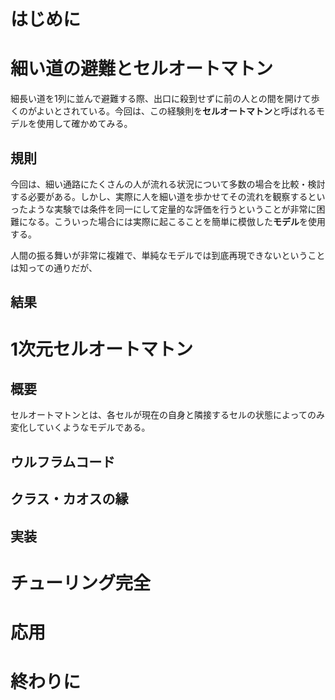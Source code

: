 <!--TODO: 口調硬いから全面的に書き直す-->
# はじめに

# 細い道の避難とセルオートマトン
細長い道を1列に並んで避難する際、出口に殺到せずに前の人との間を開けて歩くのがよいとされている。今回は、この経験則を**セルオートマトン**と呼ばれるモデルを使用して確かめてみる。

## 規則
今回は、細い通路にたくさんの人が流れる状況について多数の場合を比較・検討する必要がある。しかし、実際に人を細い道を歩かせてその流れを観察するといったような実験では条件を同一にして定量的な評価を行うということが非常に困難になる。こういった場合には実際に起こることを簡単に模倣した**モデル**を使用する。

人間の振る舞いが非常に複雑で、単純なモデルでは到底再現できないということは知っての通りだが、

## 結果

# 1次元セルオートマトン

## 概要
セルオートマトンとは、各セルが現在の自身と隣接するセルの状態によってのみ変化していくようなモデルである。

## ウルフラムコード

## クラス・カオスの縁

## 実装

<!--1次元CAだけでも十分なレポートは期待できるし進捗も考えるとﾁｮｯﾄｷﾂｲｶﾓ
# 2次元セルオートマトン・ライフゲーム

## 2次元セルオートマトンにおける近傍
1次元セルオートマトンの場合は、近傍は左右の2つのみに限られる。一方で2次元セルオートマトンの場合は、近傍を上下左右の4つとする場合と、これに斜め方向を追加した8つとする場合がある。前者はセルオートマトンの考案者の名前を取って「ノイマン近傍」、後者は「ムーア近傍」と呼ばれる。

## ライフゲーム

### 主な物体

# 可逆/不可逆

## エデンの園配置

-->
# チューリング完全

# 応用

# 終わりに
